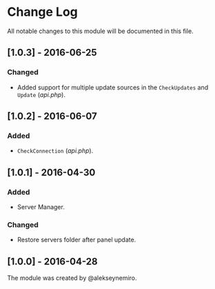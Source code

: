 # Change Log

All notable changes to this module will be documented in this file.

## [1.0.3] - 2016-06-25
### Changed
- Added support for multiple update sources in the `CheckUpdates` and `Update` (*api.php*).

## [1.0.2] - 2016-06-07
### Added
- `CheckConnection` (*api.php*).

## [1.0.1] - 2016-04-30
### Added
- Server Manager.

### Changed
- Restore servers folder after panel update.

## [1.0.0] - 2016-04-28
The module was created by @alekseynemiro.